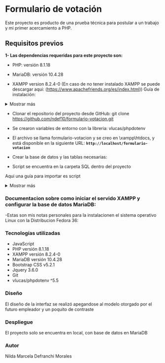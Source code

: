 # **Formulario de votación**

Este proyecto es producto de una prueba técnica para postular a un trabajo y mi primer acercamiento a PHP. 

## **Requisitos previos**

**1- Las dependencias requeridas para este proyecto son:**

- PHP: versión 8.1.18 

- MariaDB: versión 10.4.28

- XAMPP version 8.2.4-0 
(En caso de no tener instalado XAMPP se puede descargar aqui: (https://www.apachefriends.org/es/index.html))
Guía de instalación:

<details>
<summary>Mostrar más</summary>

Luego de descargar ir a la terminal/Download 
y ponemos el siguiente comando: **sudo chmod +x ./xampp-linux-x64-8.2.4-0-installer.run** 

luego ejecutamos sudo **./xampp-linux-x64-8.2.4-0-installer.run**

y se abrirá una ventana donde solo debemos dar siguiente hasta terminar y cerrar

los archivos descargados se guardan en: **cd /opt/lampp**

y al listar con **ls** podemos acceder a la carpeta **htdocs**, aquí es donde se crearán los proyectos en PHP,

para ejecutar la interfaz grafica se debe usar el sgte. comando: **sudo ./manager-linux-x64.run**

en la interfaz grafica, ir a **Manage Servers/start all** y activar los tres campos
(si la última no se activa, es que falta instalar lib, para eso, usa el siguiente comando:**sudo dnf install libnsl** y listo.

Para probar que XAMPP funciona, ir al navegador y poner la siguiente URL: http://localhost/dashboard/

ingresando a **phpMyAdmin** encontramos nuestro lugar de trabajo 

Configuracion global:

Ingresar con: **sudo nano /etc/profile**

no tocar nada y bajar al final donde pondremos lo siguiente: **export PATH=”$PATH:/opt/lampp/bin”**

volver al inicio y probar con este comando: **php —version**, si nos muestra la información es que ya esta configurado globalmente.


Para ingresar por la terminal:

- **sudo chown -R usuario:grupos /opt/lampp/htdocs**
(para saber cuál es tu usuario se usa: **whoami** y para ver los grupos: **groups usuario**)

con **dolphin .** ingresamos a la interfáz gráfica

</details>


- Clonar el repositorio del proyecto desde GitHub: git clone https://github.com/ndef10/formulario-votacion.git

- Se crearon variables de entorno con la libreria: vlucas/phpdotenv

- El archivo se llama formulario-votacion y se creo en \xampp\htdocs, y está disponible en la siguiente URL: **`http://localhost/formulario-votacion`** 

-  Crear la base de datos y las tablas necesarias:

- Script se encuentra en la carpeta SQL dentro del proyecto

Aqui una guía para importar es script

<details>
<summary>Mostrar más</summary>

Para importar un script SQL en una base de datos MariaDB, puedes seguir los siguientes pasos:

Asegúrate de tener instalado el sistema de gestión de base de datos MariaDB y de haber iniciado el servidor.

Abre una terminal o línea de comandos y accede al directorio donde se encuentra el archivo SQL que deseas importar.

Utiliza el comando mysql seguido de los parámetros necesarios para conectarte a la base de datos. Por ejemplo, si estás trabajando en localhost con el usuario "root" y sin contraseña, el comando sería:


mysql -u root -p
Si tienes una contraseña configurada para el usuario "root", se te solicitará ingresarla después de ejecutar el comando.

Una vez que estés conectado a la base de datos, puedes importar el script SQL utilizando el comando source seguido de la ruta completa del archivo SQL. Por ejemplo:


source /ruta/al/archivo.sql
Asegúrate de reemplazar /ruta/al/archivo.sql con la ruta correcta hacia tu archivo SQL.

El comando source ejecutará el script SQL y comenzará a importar las instrucciones y datos en la base de datos. Dependiendo del tamaño del archivo y la cantidad de instrucciones, esto puede llevar algún tiempo.

Una vez que el proceso de importación haya finalizado, recibirás un mensaje indicando que se ha importado correctamente.

Es importante tener en cuenta que al importar un script SQL, este puede contener instrucciones para crear tablas, insertar datos, definir relaciones y realizar otras operaciones relacionadas con la base de datos. Asegúrate de que el script SQL sea compatible con la versión de MariaDB que estás utilizando y que estés importando en la base de datos correcta.

Recuerda que es recomendable realizar una copia de seguridad de tu base de datos antes de realizar cualquier importación o modificación importante.

</details>



### Documentacion sobre como iniciar el servido XAMPP y configurar la base de datos MariaDB:

-Estas son mis notas personales para la instalacionen el sistema operativo Linux con la Distribucion Fedora 36:




### **Tecnologías utilizadas**

- JavaScript
- PHP versión 8.1.18
- XAMPP versión 8.2.4-0
- MariaDB versión 10.4.28
- Bootstrap CSS v5.2.1
- Jquery 3.6.0 
- Git
- vlucas/phpdotenv ^5.5



### **Diseño**

El diseño de la interfaz se realizó apegandose al modelo otorgado por el futuro empleador y un poquito de contraste



### **Despliegue**

El proyecto solo se encuentra en local, con base de datos en MariaDB



### **Autor**

Nilda Marcela Defranchi Morales